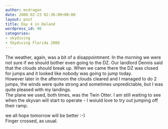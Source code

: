 ```yaml
---
author: mcdragon
date: 2008-02-23 02:36:00+00:00
layout: post
title: Day 4 in Deland
wordpress_id: 96
categories:
- skydiving
- Skydiving Florida 2008
---
```


The weather, again, was a bit of a disappointment. In the morning we were not sure if we should bother even going to the DZ. Our landlord Dennis said that the clouds should break up. When we came there the DZ was closed for jumps and it looked like nobody was going to jump today.  
However later in the afternoon the clouds cleared and I managed to do 2 jumps, the winds were quite strong and sometimes unpredictable, but I was quite pleased with my landings.  
The plane we used, both times, was the Twin Otter. I am still waiting to see when the skyvan will start to operate - I woiuld love to try out jumping off their ramp.  
  
we all hope tomorrow will be better :-)  
Finger crossed, as usual.
